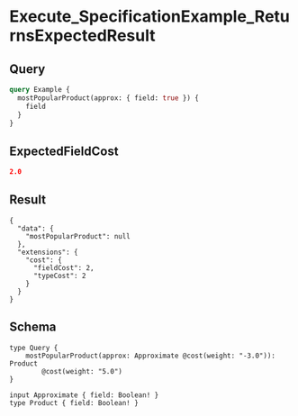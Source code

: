 # Execute_SpecificationExample_ReturnsExpectedResult

## Query

```graphql
query Example {
  mostPopularProduct(approx: { field: true }) {
    field
  }
}
```

## ExpectedFieldCost

```json
2.0
```

## Result

```text
{
  "data": {
    "mostPopularProduct": null
  },
  "extensions": {
    "cost": {
      "fieldCost": 2,
      "typeCost": 2
    }
  }
}
```

## Schema

```text
type Query {
    mostPopularProduct(approx: Approximate @cost(weight: "-3.0")): Product
        @cost(weight: "5.0")
}

input Approximate { field: Boolean! }
type Product { field: Boolean! }
```

